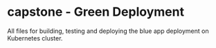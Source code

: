 # capstone - Green Deployment

All files for building, testing and deploying the blue app deployment on Kubernetes cluster.
